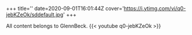 +++
title=''
date=2020-09-01T16:01:44Z
cover='https://i.ytimg.com/vi/q0-jebKZeOk/sddefault.jpg'
+++

All content belongs to GlennBeck.
{{< youtube q0-jebKZeOk >}}
